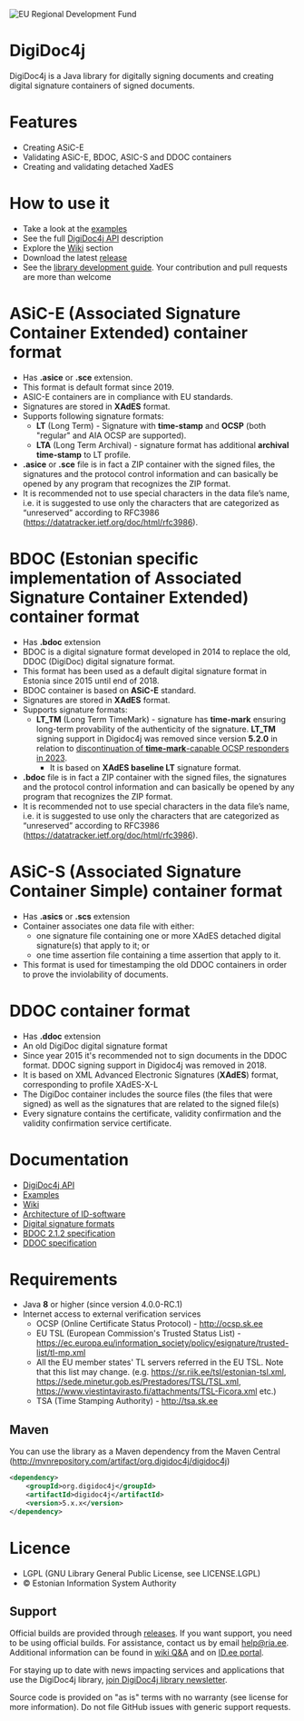 ﻿![EU Regional Development Fund](digidoc4j/src/main/doc/resources/EL_Regionaalarengu_Fond_horisontaalne-vaike.jpg)

# DigiDoc4j
DigiDoc4j is a Java library for digitally signing documents and creating digital signature containers of signed documents.

# Features
* Creating ASiC-E
* Validating ASiC-E, BDOC, ASIC-S and DDOC containers
* Creating and validating detached XadES

# How to use it
* Take a look at the [examples](https://github.com/open-eid/digidoc4j/wiki/Examples-of-using-it)
* See the full [DigiDoc4j API](http://open-eid.github.io/digidoc4j/) description
* Explore the [Wiki](https://github.com/open-eid/digidoc4j/wiki) section
* Download the latest [release](https://github.com/open-eid/digidoc4j/releases)
* See the [library development guide](https://github.com/open-eid/digidoc4j/wiki/Development). Your contribution and pull requests are more than welcome

# ASiC-E (Associated Signature Container Extended) container format
* Has **.asice** or **.sce** extension.
* This format is default format since 2019.
* ASIC-E containers are in compliance with EU standards.
* Signatures are stored in **XAdES** format.
* Supports following signature formats:
  * **LT** (Long Term) - Signature with **time-stamp** and **OCSP** (both "regular" and AIA OCSP are supported).
  * **LTA** (Long Term Archival) -  signature format has additional **archival time-stamp** to LT profile.
* **.asice** or **.sce** file is in fact a ZIP container with the signed files, the signatures and the protocol control information and can basically be opened by any program that recognizes the ZIP format.
* It is recommended not to use special characters in the data file’s name, i.e. it is suggested to use only the characters that are categorized as “unreserved” according to RFC3986 (https://datatracker.ietf.org/doc/html/rfc3986).

# BDOC (Estonian specific implementation of Associated Signature Container Extended) container format
* Has **.bdoc** extension
* BDOC is a digital signature format developed in 2014 to replace the old, DDOC (DigiDoc) digital signature format.
* This format has been used as a default digital signature format in Estonia since 2015 until end of 2018.
* BDOC container is based on **ASiC-E** standard.
* Signatures are stored in **XAdES** format.
* Supports signature formats: 
  * **LT_TM** (Long Term TimeMark) - signature has **time-mark** ensuring long-term provability of the authenticity of the signature.
    **LT_TM** signing support in Digidoc4j was removed since version **5.2.0** in relation to [discontinuation of **time-mark**-capable OCSP responders in 2023](https://www.id.ee/en/article/ria-stops-supporting-the-creation-of-the-bdoc-tm-digital-signature-format-in-the-software-it-develops/).
    * It is based on **XAdES baseline LT** signature format.
* **.bdoc** file is in fact a ZIP container with the signed files, the signatures and the protocol control information and can basically be opened by any program that recognizes the ZIP format.
* It is recommended not to use special characters in the data file’s name, i.e. it is suggested to use only the characters that are categorized as “unreserved” according to RFC3986 (https://datatracker.ietf.org/doc/html/rfc3986).

# ASiC-S (Associated Signature Container Simple) container format
* Has **.asics** or **.scs** extension
* Container associates one data file with either:
  - one signature file containing one or more XAdES detached digital signature(s) that apply to it; or
  - one time assertion file containing a time assertion that apply to it.
* This format is used for timestamping the old DDOC containers in order to prove the inviolability of documents.

# DDOC container format
* Has **.ddoc** extension
* An old DigiDoc digital signature format
* Since year 2015 it's recommended not to sign documents in the DDOC format. DDOC signing support in Digidoc4j was removed in 2018.
* It is based on XML Advanced Electronic Signatures (**XAdES**) format, corresponding to  profile XAdES-X-L
* The DigiDoc container includes the source files (the files that were signed) as well as the signatures that are related to the signed file(s)
* Every signature contains the certificate, validity confirmation and the validity confirmation service certificate.

# Documentation
* [DigiDoc4j API](http://open-eid.github.io/digidoc4j/)
* [Examples](https://github.com/open-eid/digidoc4j/wiki/Examples-of-using-it)
* [Wiki](https://github.com/open-eid/digidoc4j/wiki)
* [Architecture of ID-software](http://open-eid.github.io/)
* [Digital signature formats](http://www.id.ee/index.php?id=36108)
* [BDOC 2.1.2 specification](https://www.id.ee/wp-content/uploads/2021/06/bdoc-spec212-eng.pdf)
* [DDOC specification](https://www.id.ee/wp-content/uploads/2020/08/digidoc_format_1.3.pdf)

# Requirements
* Java **8** or higher (since version 4.0.0-RC.1)
* Internet access to external verification services
  * OCSP (Online Certificate Status Protocol) - http://ocsp.sk.ee
  * EU TSL (European Commission's Trusted Status List) - https://ec.europa.eu/information_society/policy/esignature/trusted-list/tl-mp.xml
  * All the EU member states' TL servers referred in the EU TSL. Note that this list may change. (e.g. https://sr.riik.ee/tsl/estonian-tsl.xml, https://sede.minetur.gob.es/Prestadores/TSL/TSL.xml, https://www.viestintavirasto.fi/attachments/TSL-Ficora.xml etc.)
  * TSA (Time Stamping Authority) - http://tsa.sk.ee

## Maven
You can use the library as a Maven dependency from the Maven Central (http://mvnrepository.com/artifact/org.digidoc4j/digidoc4j)

```xml
<dependency>
	<groupId>org.digidoc4j</groupId>
	<artifactId>digidoc4j</artifactId>
	<version>5.x.x</version>
</dependency>
```

# Licence
* LGPL (GNU Library General Public License, see LICENSE.LGPL)
* © Estonian Information System Authority

## Support
Official builds are provided through [releases](https://github.com/open-eid/digidoc4j/releases).
If you want support, you need to be using official builds.
For assistance, contact us by email [help@ria.ee](mailto:help@ria.ee).
Additional information can be found in [wiki Q&A](https://github.com/open-eid/digidoc4j/wiki/Questions-&-Answers) and
on [ID.ee portal](https://www.id.ee/en/rubriik/digidoc-libraries/).

For staying up to date with news impacting services and applications that use the DigiDoc4j library,
[join DigiDoc4j library newsletter](https://www.id.ee/en/article/join-dd4j-library-newsletter/).

Source code is provided on "as is" terms with no warranty (see license for more information).
Do not file GitHub issues with generic support requests.
